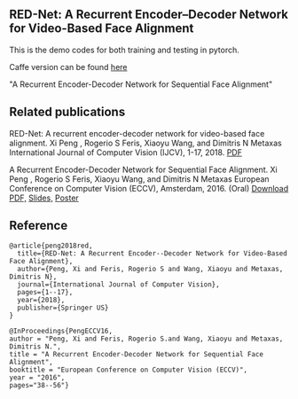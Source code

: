 ## RED-Net: A Recurrent Encoder–Decoder Network for Video-Based Face Alignment

This is the demo codes for both training and testing in pytorch.

Caffe version can be found [here](https://github.com/xipeng13/recurrent-face-alignment)

"A Recurrent Encoder-Decoder Network for Sequential Face Alignment"

## Related publications
RED-Net: A recurrent encoder-decoder network for video-based face alignment. 
Xi Peng , Rogerio S Feris, Xiaoyu Wang, and Dimitris N Metaxas
International Journal of Computer Vision (IJCV), 1-17, 2018.
[PDF](https://drive.google.com/open?id=1fI-dn0yqS62zh-39Nf6kSUGUs6wlrfjr)

A Recurrent Encoder-Decoder Network for Sequential Face Alignment.
Xi Peng , Rogerio S Feris, Xiaoyu Wang, and Dimitris N Metaxas
European Conference on Computer Vision (ECCV), Amsterdam, 2016. (Oral)
[Download PDF,](https://drive.google.com/file/d/0B-FLp_bljv_1c2h1azVzaXdCSDg/view) 
[Slides,](https://drive.google.com/open?id=0B-FLp_bljv_1OTVrMF9OM21IbW8) 
[Poster](https://drive.google.com/open?id=0B-FLp_bljv_1VHZkLTFMUGpqdEU)

## Reference
```
@article{peng2018red,
  title={RED-Net: A Recurrent Encoder--Decoder Network for Video-Based Face Alignment},
  author={Peng, Xi and Feris, Rogerio S and Wang, Xiaoyu and Metaxas, Dimitris N},
  journal={International Journal of Computer Vision},
  pages={1--17},
  year={2018},
  publisher={Springer US}
}
```

```
@InProceedings{PengECCV16,
author = "Peng, Xi and Feris, Rogerio S.and Wang, Xiaoyu and Metaxas, Dimitris N.",
title = "A Recurrent Encoder-Decoder Network for Sequential Face Alignment",
booktitle = "European Conference on Computer Vision (ECCV)",
year = "2016",
pages="38--56"}
```

